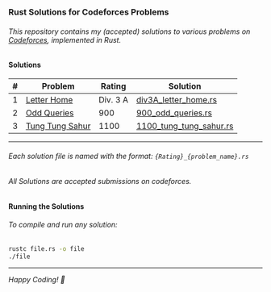 ### Rust Solutions for Codeforces Problems

###### This repository contains my (accepted) solutions to various problems on [Codeforces](https://codeforces.com), implemented in Rust.

#### Solutions

| # | Problem | Rating | Solution |
|---|---|---|---|
| 1 | [Letter Home](https://codeforces.com/contest/2121/problem/A) | Div. 3 A | [div3A_letter_home.rs](./div3A_letter_home.rs) |
| 2 | [Odd Queries](https://codeforces.com/contest/1807/problem/D) | 900 | [900_odd_queries.rs](./900_odd_queries.rs) |
| 3 | [Tung Tung Sahur](https://codeforces.com/contest/2094/problem/D) | 1100 | [1100_tung_tung_sahur.rs](./1100_tung_tung_sahur.rs) |

---

###### Each solution file is named with the format: `{Rating}_{problem_name}.rs`
###### All Solutions are accepted submissions on codeforces. 

#### Running the Solutions

###### To compile and run any solution:

```bash
rustc file.rs -o file
./file 
```

---

*Happy Coding! 🦀*